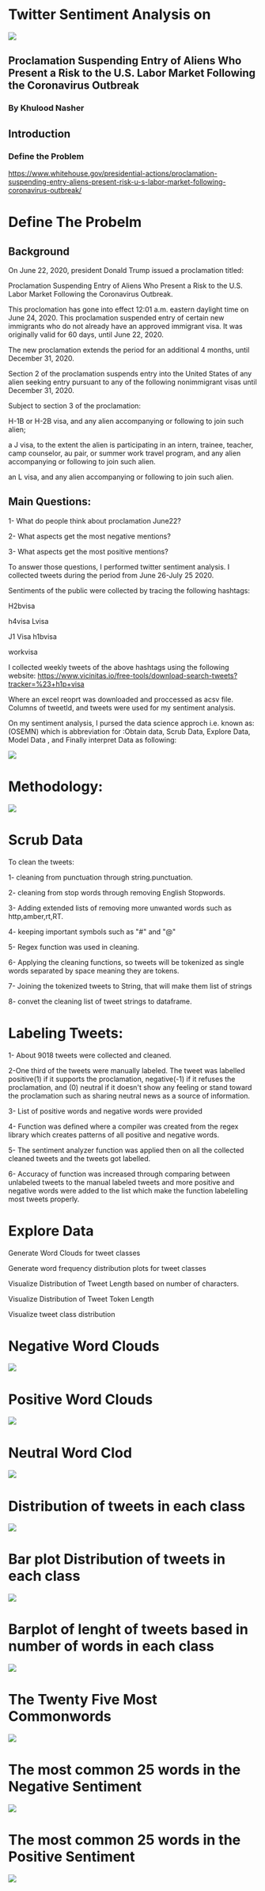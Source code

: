 # Twitter Sentiment Analysis on

![](images/4.jpg)

## Proclamation Suspending Entry of Aliens Who Present a Risk to the U.S. Labor Market Following the Coronavirus Outbreak
 
###  By Khulood Nasher

## Introduction
### Define the Problem
https://www.whitehouse.gov/presidential-actions/proclamation-suspending-entry-aliens-present-risk-u-s-labor-market-following-coronavirus-outbreak/

# Define The Probelm
 ## Background

On June 22, 2020, president Donald Trump issued a proclamation titled:

Proclamation Suspending Entry of Aliens Who Present a Risk to the U.S. Labor Market Following the Coronavirus Outbreak.

This proclomation has gone into effect 12:01 a.m. eastern daylight time on June 24, 2020. This proclamation suspended entry of certain new immigrants who do not already have an approved immigrant visa. It was originally valid for 60 days, until June 22, 2020.

The new proclamation extends the period for an additional 4 months, until December 31, 2020.

Section 2 of the proclamation suspends entry into the United States of any alien seeking entry pursuant to any of the following nonimmigrant visas until December 31, 2020.

Subject to section 3 of the proclamation:

H-1B or H-2B visa, and any alien accompanying or following to join such alien;

a J visa, to the extent the alien is participating in an intern, trainee, teacher, camp counselor, au pair, or summer work travel program, and any alien accompanying or following to join such alien.

an L visa, and any alien accompanying or following to join such alien.



## Main Questions:
1- What do people think about proclamation June22?

2- What aspects get the most negative mentions?

3- What aspects get the most positive mentions?

To answer those questions, I performed twitter sentiment analysis. I collected tweets during the period from June 26-July 25 2020.

Sentiments of the public were collected by tracing the following hashtags:

H2bvisa

h4visa
Lvisa

J1 Visa
h1bvisa


workvisa

I collected weekly tweets of the above hashtags using the following website: https://www.vicinitas.io/free-tools/download-search-tweets?tracker=%23+h1p+visa

Where an excel reoprt was downloaded and proccessed as acsv file. Columns of tweetId, and tweets were used for my sentiment analysis.

On my sentiment analysis, I pursed the data science approch i.e. known as: (OSEMN) which is abbreviation for :Obtain data, Scrub Data, Explore Data, Model Data , and Finally interpret Data as following:

![](images/osemn.png)



# Methodology:

![](images/methodlogy.jpeg)


# Scrub Data
To clean the tweets:

1- cleaning from punctuation through string.punctuation.

2- cleaning from stop words through removing English Stopwords.

3- Adding extended lists of removing more unwanted words such as http,amber,rt,RT.

4- keeping important symbols such as "#" and "@"

5- Regex function was used in cleaning.

6- Applying the cleaning functions, so tweets will be tokenized as single words separated by space meaning they are tokens.

7- Joining the tokenized tweets to String, that will make them list of strings

8- convet the cleaning list of tweet strings to dataframe.
 
 
# Labeling Tweets:
1- About 9018 tweets were collected and cleaned. 

2-One third of the tweets were manually labeled. The tweet was labelled positive(1) if it supports the proclamation, negative(-1) if it refuses the proclamation, and (0) neutral if it doesn't show any feeling or stand toward the proclamation such as sharing neutral news as a source of information.

3- List of positive words and negative words were provided
 
4-  Function was defined  where  a compiler was created from the regex library which creates patterns of all positive and negative words.

5- The sentiment analyzer function was applied then on all the collected cleaned tweets and the tweets got labelled.

6- Accuracy of function was increased through comparing between unlabeled tweets to the  manual  labeled tweets  and more positive and negative words were added to the list which make the function labelelling  most tweets properly.
 
 
 # Explore Data
Generate Word Clouds for tweet classes

Generate word frequency distribution plots for tweet classes

Visualize Distribution of Tweet Length based on number of characters.

Visualize Distribution of Tweet Token Length


Visualize tweet class distribution
 
 # Negative Word Clouds
![](images/negativecloud.png)

# Positive Word Clouds
![](images/positivecloud.png)


# Neutral Word Clod
![](images/neutralcloud.png)


# Distribution of tweets in each class
![](images/sentimentpiplot.png)


# Bar plot Distribution of tweets in each class
![](images/tweetdistributionineachclass.png)
 
 # Barplot of lenght of tweets based in number of words in each class 
 ![](images/barplotsentimentlength.png)


#  The Twenty Five Most Commonwords
 ![](images/25mostcommonwords.png)
 
 # The most common 25 words in the Negative Sentiment
  ![](images/25negativewords.png)

 # The most common 25 words in the Positive  Sentiment
   ![](images/25positivewords.png)


 



